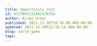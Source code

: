 ```yaml
---
title: Opportunity Cost
id: 6727882231802378754
author: Kirby Urner
published: 2021-12-20T19:28:00.005-08:00
updated: 2021-12-20T21:19:14.808-08:00
blog: world_game
tags: 
---
```


